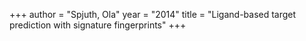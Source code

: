 +++
author = "Spjuth, Ola"
year = "2014"
title = "Ligand-based target prediction with signature fingerprints"
+++

